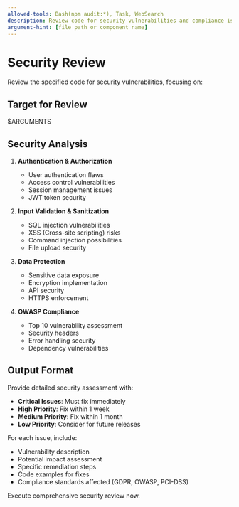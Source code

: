 ```yaml
---
allowed-tools: Bash(npm audit:*), Task, WebSearch
description: Review code for security vulnerabilities and compliance issues
argument-hint: [file path or component name]
---
```


<!--
CONTEXT7 SOURCE: /websites/docs_anthropic_com-en-docs-claude-code - Slash command frontmatter and $ARGUMENTS pattern
IMPLEMENTATION REASON: Official Claude Code documentation for security review slash command with OWASP compliance
-->

# Security Review

Review the specified code for security vulnerabilities, focusing on:

## Target for Review
$ARGUMENTS

## Security Analysis

1. **Authentication & Authorization**
   - User authentication flaws
   - Access control vulnerabilities
   - Session management issues
   - JWT token security

2. **Input Validation & Sanitization**
   - SQL injection vulnerabilities
   - XSS (Cross-site scripting) risks
   - Command injection possibilities
   - File upload security

3. **Data Protection**
   - Sensitive data exposure
   - Encryption implementation
   - API security
   - HTTPS enforcement

4. **OWASP Compliance**
   - Top 10 vulnerability assessment
   - Security headers
   - Error handling security
   - Dependency vulnerabilities

## Output Format

Provide detailed security assessment with:
- **Critical Issues**: Must fix immediately
- **High Priority**: Fix within 1 week
- **Medium Priority**: Fix within 1 month
- **Low Priority**: Consider for future releases

For each issue, include:
- Vulnerability description
- Potential impact assessment
- Specific remediation steps
- Code examples for fixes
- Compliance standards affected (GDPR, OWASP, PCI-DSS)

Execute comprehensive security review now.